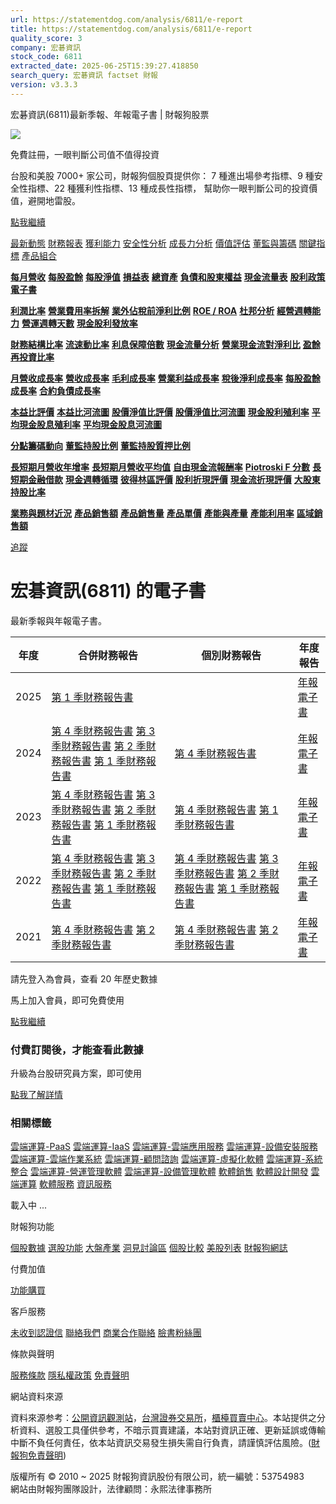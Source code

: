```yaml
---
url: https://statementdog.com/analysis/6811/e-report
title: https://statementdog.com/analysis/6811/e-report
quality_score: 3
company: 宏碁資訊
stock_code: 6811
extracted_date: 2025-06-25T15:39:27.418850
search_query: 宏碁資訊 factset 財報
version: v3.3.3
---
```


宏碁資訊(6811)最新季報、年報電子書 | 財報狗股票















![](https://www.facebook.com/tr?id=1265443774131605&ev=PageView&noscript=1)













































































免費註冊，一眼判斷公司值不值得投資

台股和美股 7000+ 家公司，財報狗個股頁提供你：
7 種進出場參考指標、9 種安全性指標、22 種獲利性指標、13 種成長性指標，
幫助你一眼判斷公司的投資價值，避開地雷股。

[點我繼續](/users/sign_up)

[最新動態](/analysis/6811)
[財務報表](/analysis/6811/monthly-revenue)
[獲利能力](/analysis/6811/profit-margin)
[安全性分析](/analysis/6811/financial-structure-ratio)
[成長力分析](/analysis/6811/monthly-revenue-growth-rate)
[價值評估](/analysis/6811/pe)
[董監與籌碼](/analysis/6811/broker-trading)
[關鍵指標](/analysis/6811/long-term-and-short-term-monthly-revenue-yoy)
[產品組合](/analysis/6811/ai-search)

[**每月營收**](/analysis/6811/monthly-revenue)
[**每股盈餘**](/analysis/6811/eps)
[**每股淨值**](/analysis/6811/nav)
[**損益表**](/analysis/6811/income-statement)
[**總資產**](/analysis/6811/assets)
[**負債和股東權益**](/analysis/6811/liabilities-and-equity)
[**現金流量表**](/analysis/6811/cash-flow-statement)
[**股利政策**](/analysis/6811/dividend-policy)
[**電子書**](/analysis/6811/e-report)

[**利潤比率**](/analysis/6811/profit-margin)
[**營業費用率拆解**](/analysis/6811/operating-expense-ratio)
[**業外佔稅前淨利比例**](/analysis/6811/non-operating-income-to-profit-before-tax)
[**ROE / ROA**](/analysis/6811/roe-roa)
[**杜邦分析**](/analysis/6811/du-pont-analysis)
[**經營週轉能力**](/analysis/6811/turnover-ratio)
[**營運週轉天數**](/analysis/6811/turnover-days)
[**現金股利發放率**](/analysis/6811/dividend-payout-ratio)

[**財務結構比率**](/analysis/6811/financial-structure-ratio)
[**流速動比率**](/analysis/6811/current-ratio-and-quick-ratio)
[**利息保障倍數**](/analysis/6811/interest-coverage-ratio)
[**現金流量分析**](/analysis/6811/cash-flow-analysis)
[**營業現金流對淨利比**](/analysis/6811/operating-cash-flow-to-net-income-ratio)
[**盈餘再投資比率**](/analysis/6811/reinvestment-rate)

[**月營收成長率**](/analysis/6811/monthly-revenue-growth-rate)
[**營收成長率**](/analysis/6811/revenue-growth-rate)
[**毛利成長率**](/analysis/6811/gross-profit-growth-rate)
[**營業利益成長率**](/analysis/6811/operating-income-growth-rate)
[**稅後淨利成長率**](/analysis/6811/net-income-growth-rate)
[**每股盈餘成長率**](/analysis/6811/eps-growth-rate)
[**合約負債成長率**](/analysis/6811/current-contract-liabilities-growth-rate)

[**本益比評價**](/analysis/6811/pe)
[**本益比河流圖**](/analysis/6811/pe-band)
[**股價淨值比評價**](/analysis/6811/pb)
[**股價淨值比河流圖**](/analysis/6811/pb-band)
[**現金股利殖利率**](/analysis/6811/dividend-yield)
[**平均現金股息殖利率**](/analysis/6811/average-dividend-yield)
[**平均現金股息河流圖**](/analysis/6811/average-dividend-yield-band)

[**分點籌碼動向**](/analysis/6811/broker-trading)
[**董監持股比例**](/analysis/6811/board-members-and-supervisors-shares-to-shares-outstanding-ratio)
[**董監持股質押比例**](/analysis/6811/pledging-ratio-of-board-members-and-supervisors)

[**長短期月營收年增率**](/analysis/6811/long-term-and-short-term-monthly-revenue-yoy)
[**長短期月營收平均值**](/analysis/6811/average-long-term-and-short-term-monthly-revenue)
[**自由現金流報酬率**](/analysis/6811/croic)
[**Piotroski F 分數**](/analysis/6811/piotroski-f-score)
[**長短期金融借款**](/analysis/6811/financial-borrowing)
[**現金週轉循環**](/analysis/6811/cash-conversion-cycle)
[**彼得林區評價**](/analysis/6811/peter-lynch-valuation)
[**股利折現評價**](/analysis/6811/dividend-discount-valuation)
[**現金流折現評價**](/analysis/6811/dcf-valuation)
[**大股東持股比率**](/analysis/6811/majority-shareholders-share-ratio)

[**業務與題材近況**](/analysis/6811/ai-search)
[**產品銷售額**](/analysis/6811/product-sales-figure)
[**產品銷售量**](/analysis/6811/product-sales-volume)
[**產品單價**](/analysis/6811/product-unit-price)
[**產能與產量**](/analysis/6811/production-capacity)
[**產能利用率**](/analysis/6811/production-capacity-utilization)
[**區域銷售額**](/analysis/6811/product-regional-sales)

[追蹤](/users/sign_up)

# 宏碁資訊(6811) 的電子書

最新季報與年報電子書。

| 年度 | 合併財務報告 | 個別財務報告 | 年度報告 |
| --- | --- | --- | --- |
| 2025 | [第 1 季財務報告書](https://doc.twse.com.tw/server-java/t57sb01?co_id=6811&colorchg=1&kind=A&step=9&filename=202501_6811_AI1.pdf) |  | [年報電子書](/analysis) |
| 2024 | [第 4 季財務報告書](https://doc.twse.com.tw/server-java/t57sb01?co_id=6811&colorchg=1&kind=A&step=9&filename=202404_6811_AI1.pdf)  [第 3 季財務報告書](https://doc.twse.com.tw/server-java/t57sb01?co_id=6811&colorchg=1&kind=A&step=9&filename=202403_6811_AI1.pdf)  [第 2 季財務報告書](https://doc.twse.com.tw/server-java/t57sb01?co_id=6811&colorchg=1&kind=A&step=9&filename=202402_6811_AI1.pdf)  [第 1 季財務報告書](https://doc.twse.com.tw/server-java/t57sb01?co_id=6811&colorchg=1&kind=A&step=9&filename=202401_6811_AI1.pdf) | [第 4 季財務報告書](https://doc.twse.com.tw/server-java/t57sb01?co_id=6811&colorchg=1&kind=A&step=9&filename=202404_6811_AI3.pdf) | [年報電子書](https://doc.twse.com.tw/server-java/t57sb01?co_id=6811&colorchg=1&kind=F&step=9&filename=2024_6811_20250604F04.pdf) |
| 2023 | [第 4 季財務報告書](https://doc.twse.com.tw/server-java/t57sb01?co_id=6811&colorchg=1&kind=A&step=9&filename=202304_6811_AI1.pdf)  [第 3 季財務報告書](https://doc.twse.com.tw/server-java/t57sb01?co_id=6811&colorchg=1&kind=A&step=9&filename=202303_6811_AI1.pdf)  [第 2 季財務報告書](https://doc.twse.com.tw/server-java/t57sb01?co_id=6811&colorchg=1&kind=A&step=9&filename=202302_6811_AI1.pdf)  [第 1 季財務報告書](/analysis) | [第 4 季財務報告書](https://doc.twse.com.tw/server-java/t57sb01?co_id=6811&colorchg=1&kind=A&step=9&filename=202304_6811_AI3.pdf)  [第 1 季財務報告書](https://doc.twse.com.tw/server-java/t57sb01?co_id=6811&colorchg=1&kind=A&step=9&filename=202301_6811_AI2.pdf) | [年報電子書](https://doc.twse.com.tw/server-java/t57sb01?co_id=6811&colorchg=1&kind=F&step=9&filename=2023_6811_20240605F04.pdf) |
| 2022 | [第 4 季財務報告書](/analysis)  [第 3 季財務報告書](/analysis)  [第 2 季財務報告書](/analysis)  [第 1 季財務報告書](/analysis) | [第 4 季財務報告書](https://doc.twse.com.tw/server-java/t57sb01?co_id=6811&colorchg=1&kind=A&step=9&filename=202204_6811_AI2.pdf)  [第 3 季財務報告書](https://doc.twse.com.tw/server-java/t57sb01?co_id=6811&colorchg=1&kind=A&step=9&filename=202203_6811_AI2.pdf)  [第 2 季財務報告書](https://doc.twse.com.tw/server-java/t57sb01?co_id=6811&colorchg=1&kind=A&step=9&filename=202202_6811_AI2.pdf)  [第 1 季財務報告書](https://doc.twse.com.tw/server-java/t57sb01?co_id=6811&colorchg=1&kind=A&step=9&filename=202201_6811_AI2.pdf) | [年報電子書](https://doc.twse.com.tw/server-java/t57sb01?co_id=6811&colorchg=1&kind=F&step=9&filename=2022_6811_20230609F04.pdf) |
| 2021 | [第 4 季財務報告書](/analysis)  [第 2 季財務報告書](/analysis) | [第 4 季財務報告書](https://doc.twse.com.tw/server-java/t57sb01?co_id=6811&colorchg=1&kind=A&step=9&filename=202104_6811_AI2.pdf)  [第 2 季財務報告書](https://doc.twse.com.tw/server-java/t57sb01?co_id=6811&colorchg=1&kind=A&step=9&filename=202102_6811_AI2.pdf) | [年報電子書](https://doc.twse.com.tw/server-java/t57sb01?co_id=6811&colorchg=1&kind=F&step=9&filename=2021_6811_20220614F04.pdf) |

請先登入為會員，查看 20 年歷史數據

馬上加入會員，即可免費使用

[點我繼續](/users/sign_up)

### 付費訂閱後，才能查看此數據

升級為台股研究員方案，即可使用

[點我了解詳情](/pricing)

### 相關標籤

[雲端運算-PaaS](/tags/739)
[雲端運算-IaaS](/tags/738)
[雲端運算-雲端應用服務](/tags/737)
[雲端運算-設備安裝服務](/tags/735)
[雲端運算-雲端作業系統](/tags/734)
[雲端運算-顧問諮詢](/tags/733)
[雲端運算-虛擬化軟體](/tags/732)
[雲端運算-系統整合](/tags/731)
[雲端運算-營運管理軟體](/tags/730)
[雲端運算-設備管理軟體](/tags/729)
[軟體銷售](/tags/517)
[軟體設計開發](/tags/514)
[雲端運算](/tags/369)
[軟體服務](/tags/363)
[資訊服務](/tags/324)

載入中 ...





財報狗功能

[個股數據](/analysis)
[選股功能](/screeners)
[大盤產業](/taiex)
[洞見討論區](/insight)
[個股比較](/compare/tpe)
[美股列表](/us-stock-list)
[財報狗網誌](/blog/)

付費加值

[功能購買](/pricing)

客戶服務

[未收到認證信](/users/recv_auth_fail)
[聯絡我們](/contact)
[商業合作聯絡](/contact)
[臉書粉絲團](//www.facebook.com/statementdog)

條款與聲明

[服務條款](/law/tos)
[隱私權政策](/law/privacy)
[免責聲明](/law/disclaimer)

網站資料來源

資料來源参考：[公開資訊觀測站](http://mops.twse.com.tw/mops/web/index)，[台灣證券交易所](http://www.tse.com.tw/)，[櫃檯買賣中心](http://www.otc.org.tw/)。本站提供之分析資料、選股工具僅供參考，不暗示買賣建議，本站對資訊正確、更新延誤或傳輸中斷不負任何責任，依本站資訊交易發生損失需自行負責，請謹慎評估風險。([財報狗免責聲明](/law/disclaimer))

版權所有 © 2010 ~ 2025 財報狗資訊股份有限公司，統一編號：53754983  
網站由財報狗團隊設計，法律顧問：永熙法律事務所